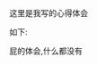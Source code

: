 <!--
 * @Author: JennLuuu 1129694837@qq.com
 * @Date: 2024-04-30 09:19:52
 * @LastEditors: Jenn_Lu 1129694837@qq.com
 * @LastEditTime: 2024-04-30 11:52:19
 * @FilePath: \test\readme.md
 * @Description: 这是默认设置,请设置`customMade`, 打开koroFileHeader查看配置 进行设置: https://github.com/OBKoro1/koro1FileHeader/wiki/%E9%85%8D%E7%BD%AE
-->
这里是我写的心得体会

如下:

屁的体会,什么都没有
